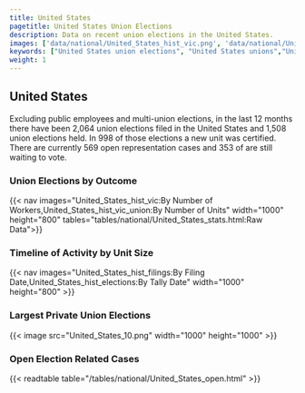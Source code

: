 ```yaml
---
title: United States
pagetitle: United States Union Elections
description: Data on recent union elections in the United States.
images: ['data/national/United_States_hist_vic.png', 'data/national/United_States_hist_size.png', 'data/national/United_States_10.png']
keywords: ["United States union elections", "United States unions","Union elections"]
weight: 1
---
```

##  United States

Excluding public employees and multi-union elections, in the last 12 months there have been 2,064 union elections filed in the United States and 1,508 union elections held. In 998 of those elections a new unit was certified. There are currently 569 open representation cases and 353 of are still waiting to vote.

### Union Elections by Outcome
{{< nav images="United_States_hist_vic:By Number of Workers,United_States_hist_vic_union:By Number of Units" width="1000" height="800" tables="tables/national/United_States_stats.html:Raw Data">}}

### Timeline of Activity by Unit Size
{{< nav images="United_States_hist_filings:By Filing Date,United_States_hist_elections:By Tally Date" width="1000" height="800" >}}

### Largest Private Union Elections
{{< image src="United_States_10.png" width="1000" height="1000"  >}}

### Open Election Related Cases
{{< readtable table="/tables/national/United_States_open.html" >}}


